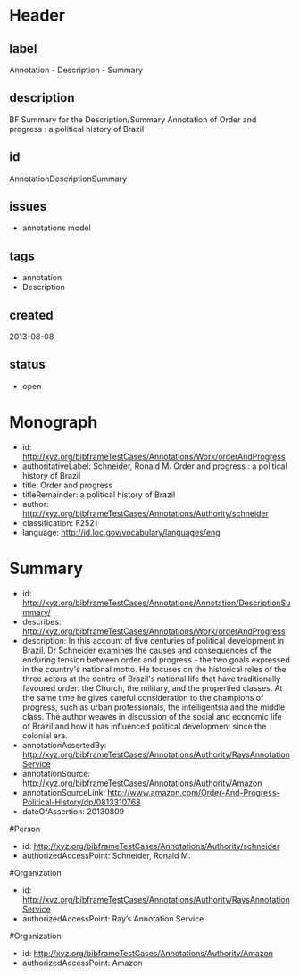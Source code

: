# Header

## label

Annotation -  Description - Summary

## description

BF Summary for the Description/Summary Annotation  of Order and progress : a political history of Brazil

## id

AnnotationDescriptionSummary

## issues

* annotations model


## tags

* annotation
* Description

## created

2013-08-08

## status

* open


# Monograph 

* id: <http://xyz.org/bibframeTestCases/Annotations/Work/orderAndProgress>
* authoritativeLabel: Schneider, Ronald M. Order and progress : a political history of Brazil
* title: Order and progress
* titleRemainder: a political history of Brazil
* author: <http://xyz.org/bibframeTestCases/Annotations/Authority/schneider>
* classification: F2521
* language: http://id.loc.gov/vocabulary/languages/eng

# Summary

* id: <http://xyz.org/bibframeTestCases/Annotations/Annotation/DescriptionSummary/>
* describes: <http://xyz.org/bibframeTestCases/Annotations/Work/orderAndProgress>
* description: In this account of five centuries of political development in Brazil, Dr Schneider examines the causes and consequences of the enduring tension between order and progress - the two goals expressed in the country's national motto. He focuses on the historical roles of the three actors at the centre of Brazil's national life that have traditionally favoured order: the Church, the military, and the propertied classes. At the same time he gives careful consideration to the champions of progress, such as urban professionals, the intelligentsia and the middle class. The author weaves in discussion of the social and economic life of Brazil and how it has influenced political development since the colonial era.
* annotationAssertedBy: <http://xyz.org/bibframeTestCases/Annotations/Authority/RaysAnnotationService>
* annotationSource:   <http://xyz.org/bibframeTestCases/Annotations/Authority/Amazon>
* annotationSourceLink: <http://www.amazon.com/Order-And-Progress-Political-History/dp/0813310768>
* dateOfAssertion: 20130809


#Person
* id: <http://xyz.org/bibframeTestCases/Annotations/Authority/schneider>
* authorizedAccessPoint: Schneider, Ronald M.


#Organization
* id: <http://xyz.org/bibframeTestCases/Annotations/Authority/RaysAnnotationService>
* authorizedAccessPoint: Ray’s Annotation Service

#Organization
* id: <http://xyz.org/bibframeTestCases/Annotations/Authority/Amazon>
* authorizedAccessPoint: Amazon
